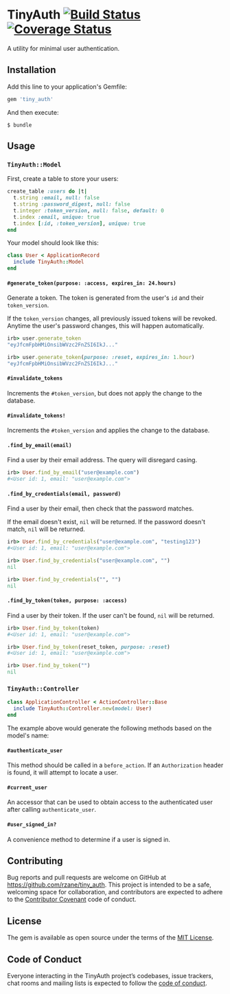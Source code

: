 # TinyAuth [![Build Status](https://travis-ci.org/rzane/tiny_auth.svg?branch=master)](https://travis-ci.org/rzane/tiny_auth) [![Coverage Status](https://coveralls.io/repos/github/rzane/tiny_auth/badge.svg?branch=master)](https://coveralls.io/github/rzane/tiny_auth?branch=master)

A utility for minimal user authentication.

## Installation

Add this line to your application's Gemfile:

```ruby
gem 'tiny_auth'
```

And then execute:

    $ bundle

## Usage

### `TinyAuth::Model`

First, create a table to store your users:

```ruby
create_table :users do |t|
  t.string :email, null: false
  t.string :password_digest, null: false
  t.integer :token_version, null: false, default: 0
  t.index :email, unique: true
  t.index [:id, :token_version], unique: true
end
```

Your model should look like this:

```ruby
class User < ApplicationRecord
  include TinyAuth::Model
end
```

#### `#generate_token(purpose: :access, expires_in: 24.hours)`

Generate a token. The token is generated from the user's `id` and their `token_version`.

If the `token_version` changes, all previously issued tokens will be revoked. Anytime the
user's password changes, this will happen automatically.

```ruby
irb> user.generate_token
"eyJfcmFpbHMiOnsibWVzc2FnZSI6IkJ..."

irb> user.generate_token(purpose: :reset, expires_in: 1.hour)
"eyJfcmFpbHMiOnsibWVzc2FnZSI6IkJ..."
```

#### `#invalidate_tokens`

Increments the `#token_version`, but does not apply the change to the database.

#### `#invalidate_tokens!`

Increments the `#token_version` and applies the change to the database.

#### `.find_by_email(email)`

Find a user by their email address. The query will disregard casing.

```ruby
irb> User.find_by_email("user@example.com")
#<User id: 1, email: "user@example.com">
```

#### `.find_by_credentials(email, password)`

Find a user by their email, then check that the password matches.

If the email doesn't exist, `nil` will be returned. If the password doesn't match, `nil` will be returned.

```ruby
irb> User.find_by_credentials("user@example.com", "testing123")
#<User id: 1, email: "user@example.com">

irb> User.find_by_credentials("user@example.com", "")
nil

irb> User.find_by_credentials("", "")
nil
```

#### `.find_by_token(token, purpose: :access)`

Find a user by their token. If the user can't be found, `nil` will be returned.

```ruby
irb> User.find_by_token(token)
#<User id: 1, email: "user@example.com">

irb> User.find_by_token(reset_token, purpose: :reset)
#<User id: 1, email: "user@example.com">

irb> User.find_by_token("")
nil
```

### `TinyAuth::Controller`

```ruby
class ApplicationController < ActionController::Base
  include TinyAuth::Controller.new(model: User)
end
```

The example above would generate the following methods based on the model's name:

#### `#authenticate_user`

This method should be called in a `before_action`. If an `Authorization` header is found, it will attempt to locate a user.

#### `#current_user`

An accessor that can be used to obtain access to the authenticated user after calling `authenticate_user`.

#### `#user_signed_in?`

A convenience method to determine if a user is signed in.

## Contributing

Bug reports and pull requests are welcome on GitHub at https://github.com/rzane/tiny_auth. This project is intended to be a safe, welcoming space for collaboration, and contributors are expected to adhere to the [Contributor Covenant](http://contributor-covenant.org) code of conduct.

## License

The gem is available as open source under the terms of the [MIT License](https://opensource.org/licenses/MIT).

## Code of Conduct

Everyone interacting in the TinyAuth project’s codebases, issue trackers, chat rooms and mailing lists is expected to follow the [code of conduct](https://github.com/rzane/tiny_auth/blob/master/CODE_OF_CONDUCT.md).
